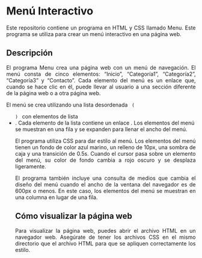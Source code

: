# Menú Interactivo
<p align="justify">Este repositorio contiene un programa en HTML y CSS llamado Menu. Este programa se utiliza para crear un menú interactivo en una página web.</p>

## Descripción
<p align="justify">El programa Menu crea una página web con un menú de navegación. El menú consta de cinco elementos: “Inicio”, “Categoría1”, “Categoría2”, “Categoría3” y “Contacto”. Cada elemento del menú es un enlace que, cuando se hace clic en él, puede llevar al usuario a una sección diferente de la página web o a otra página web.</p>

<p align="justify">El menú se crea utilizando una lista desordenada <code> (<ul>) </code> con elementos de lista <code><li></code>. Cada elemento de la lista contiene un enlace <code><a></code>. Los elementos del menú se muestran en una fila y se expanden para llenar el ancho del menú.</p>

<p align="justify">El programa utiliza CSS para dar estilo al menú. Los elementos del menú tienen un fondo de color azul marino, un relleno de 10px, una sombra de caja y una transición de 0.5s. Cuando el cursor pasa sobre un elemento del menú, su color de fondo cambia a rojo oscuro y se desplaza ligeramente.</p>

<p align="justify">El programa también incluye una consulta de medios que cambia el diseño del menú cuando el ancho de la ventana del navegador es de 600px o menos. En este caso, los elementos del menú se muestran en una columna en lugar de una fila.</p>

## Cómo visualizar la página web
<p align="justify">Para visualizar la página web, puedes abrir el archivo HTML en un navegador web. Asegúrate de tener los archivos CSS en el mismo directorio que el archivo HTML para que se apliquen correctamente los estilo.</p>
